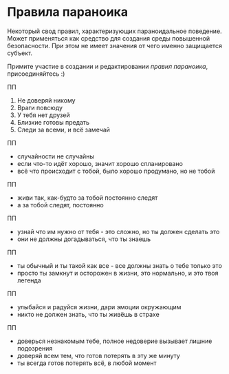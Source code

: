# Правила параноика

Некоторый свод правил, характеризующих параноидальное поведение. Может применяться как средство для создания среды повышенной безопасности. При этом не имеет значения от чего именно защищается субъект.

Примите участие в создании и редактировании _правил параноика_, присоединяйтесь :)

ПП

1. Не доверяй никому
2. Враги повсюду
3. У тебя нет друзей
4. Близкие готовы предать
5. Следи за всеми, и всё замечай

ПП

* случайности не случайны
* если что-то идёт хорошо, значит хорошо спланировано
* всё что происходит с тобой, было хорошо продумано, но не тобой

ПП

* живи так, как-будто за тобой постоянно следят
* а за тобой следят, постоянно

ПП

* узнай что им нужно от тебя - это сложно, но ты должен сделать это
* они не должны догадываться, что ты знаешь

ПП 

* ты обычный и ты такой как все - все должны знать о тебе только это 
* просто ты замкнут и осторожен в жизни, это нормально, и это твоя легенда

ПП

* улыбайся и радуйся жизни, дари эмоции окружающим
* никто не должен знать, что ты живёшь в страхе

ПП

* доверься незнакомым тебе, полное недоверие вызывает лишние подозрения
* доверяй всем тем, что готов потерять в эту же минуту
* ты всегда готов потерять всё, в любой момент
